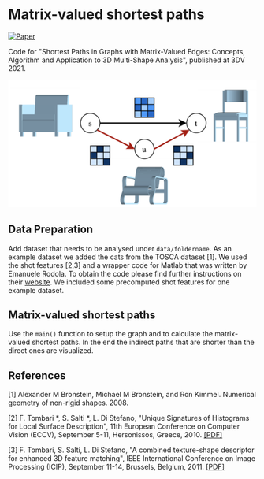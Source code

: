 # Matrix-valued shortest paths

[![Paper](https://img.shields.io/badge/Paper-arXiv-brightgreen)](https://arxiv.org/abs/2112.04165)

Code for "Shortest Paths in Graphs with Matrix-Valued Edges: Concepts, Algorithm and Application to 3D Multi-Shape Analysis", published at 3DV 2021.

![Alt text](images/teaser.png?raw=true)


## Data Preparation
Add dataset that needs to be analysed under `data/foldername`. As an example dataset we added the cats from the TOSCA dataset [1]. 
We used the shot features [2,3] and a wrapper code for Matlab that was written by Emanuele Rodola.
To obtain the code please find further instructions on their [website](http://www.vision.deis.unibo.it/research/80-shot).
We included some precomputed shot features for one example dataset. 

## Matrix-valued shortest paths
Use the `main()` function to setup the graph and to calculate the matrix-valued shortest paths. In the end the indirect paths that are shorter than the direct ones are visualized.

## References
[1]
Alexander M Bronstein, Michael M Bronstein, and Ron Kimmel. Numerical geometry of non-rigid shapes. 2008.

[2]
F. Tombari *, S. Salti *, L. Di Stefano, "Unique Signatures of Histograms for Local Surface Description", 11th European Conference on Computer Vision (ECCV), September 5-11, Hersonissos, Greece, 2010. [[PDF]](http://www.vision.deis.unibo.it/fede/papers/eccv10.pdf)

[3]
F. Tombari, S. Salti, L. Di Stefano, "A combined texture-shape descriptor for enhanced 3D feature matching", IEEE International Conference on Image Processing (ICIP), September 11-14, Brussels, Belgium, 2011. [[PDF]](http://www.vision.deis.unibo.it/fede/papers/icip11.pdf)
